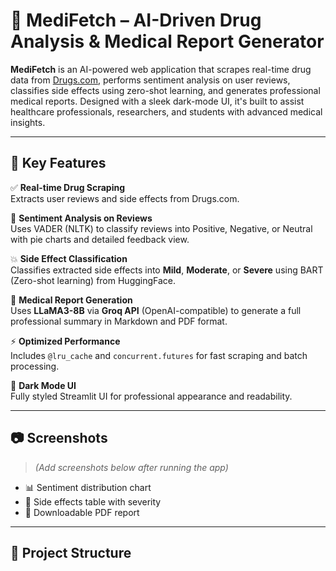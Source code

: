 # 💊 MediFetch – AI-Driven Drug Analysis & Medical Report Generator

**MediFetch** is an AI-powered web application that scrapes real-time drug data from [Drugs.com](https://www.drugs.com), performs sentiment analysis on user reviews, classifies side effects using zero-shot learning, and generates professional medical reports. Designed with a sleek dark-mode UI, it's built to assist healthcare professionals, researchers, and students with advanced medical insights.

---

## 🧠 Key Features

✅ **Real-time Drug Scraping**  
Extracts user reviews and side effects from Drugs.com.

🧾 **Sentiment Analysis on Reviews**  
Uses VADER (NLTK) to classify reviews into Positive, Negative, or Neutral with pie charts and detailed feedback view.

💥 **Side Effect Classification**  
Classifies extracted side effects into **Mild**, **Moderate**, or **Severe** using BART (Zero-shot learning) from HuggingFace.

📄 **Medical Report Generation**  
Uses **LLaMA3-8B** via **Groq API** (OpenAI-compatible) to generate a full professional summary in Markdown and PDF format.

⚡ **Optimized Performance**  
Includes `@lru_cache` and `concurrent.futures` for fast scraping and batch processing.

🌙 **Dark Mode UI**  
Fully styled Streamlit UI for professional appearance and readability.

---

## 📷 Screenshots

> *(Add screenshots below after running the app)*

- 📊 Sentiment distribution chart  
- 🧪 Side effects table with severity  
- 📝 Downloadable PDF report

---

## 📁 Project Structure

